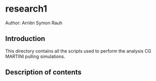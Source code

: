 # research1
Author: Arriën Symon Rauh
## Introduction
This directory contains all the scripts used to perform the analysis CG MARTINI pulling simulations.

## Description of contents
